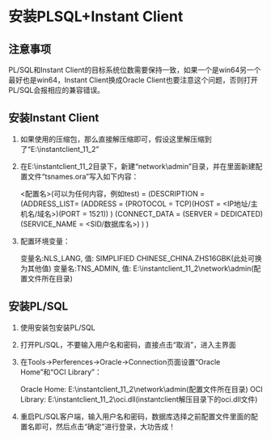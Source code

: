 # 安装PLSQL+Instant Client

## 注意事项

PL/SQL和Instant Client的目标系统位数需要保持一致，如果一个是win64另一个最好也是win64，Instant Client换成Oracle Client也要注意这个问题，否则打开PL/SQL会报相应的兼容错误。

## 安装Instant Client

1. 如果使用的压缩包，那么直接解压缩即可，假设这里解压缩到了“E:\instantclient_11_2”

2. 在E:\instantclient_11_2目录下，新建“network\admin”目录，并在里面新建配置文件“tsnames.ora”写入如下内容：

    <配置名>(可以为任何内容，例如test) =
        (DESCRIPTION =
            (ADDRESS_LIST=
                (ADDRESS = (PROTOCOL = TCP)(HOST = <IP地址/主机名/域名>)(PORT = 1521))
            )
            (CONNECT_DATA =
                (SERVER = DEDICATED)
                (SERVICE_NAME = <SID/数据库名>)
            )
        )

3. 配置环境变量：

    变量名:NLS_LANG,  值: SIMPLIFIED CHINESE_CHINA.ZHS16GBK(此处可换为其他值)
    变量名:TNS_ADMIN, 值: E:\instantclient_11_2\network\admin(配置文件所在目录)


## 安装PL/SQL

1. 使用安装包安装PL/SQL

2. 打开PL/SQL，不要输入用户名和密码，直接点击“取消”，进入主界面

3. 在Tools->Perferences->Oracle->Connection页面设置“Oracle Home”和“OCI Library”：

    Oracle Home: E:\instantclient_11_2\network\admin(配置文件所在目录)
    OCI Library: E:\instantclient_11_2\oci.dll(instantclient解压目录下的oci.dll文件)

4. 重启PL/SQL客户端，输入用户名和密码，数据库选择之前配置文件里面的配置名即可，然后点击“确定”进行登录，大功告成！
